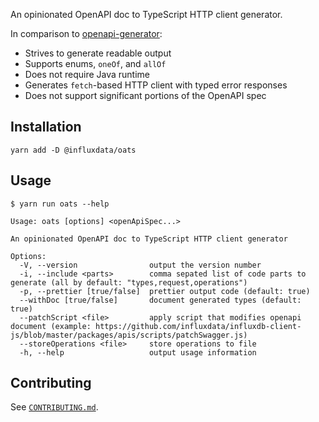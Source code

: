 An opinionated OpenAPI doc to TypeScript HTTP client generator.

In comparison to [openapi-generator](https://github.com/OpenAPITools/openapi-generator):

- Strives to generate readable output
- Supports enums, `oneOf`, and `allOf`
- Does not require Java runtime
- Generates `fetch`-based HTTP client with typed error responses 
- Does not support significant portions of the OpenAPI spec


## Installation

```
yarn add -D @influxdata/oats
```

## Usage

```
$ yarn run oats --help
```

```
Usage: oats [options] <openApiSpec...>

An opinionated OpenAPI doc to TypeScript HTTP client generator

Options:
  -V, --version                output the version number
  -i, --include <parts>        comma sepated list of code parts to generate (all by default: "types,request,operations")
  -p, --prettier [true/false]  prettier output code (default: true)
  --withDoc [true/false]       document generated types (default: true)
  --patchScript <file>         apply script that modifies openapi document (example: https://github.com/influxdata/influxdb-client-js/blob/master/packages/apis/scripts/patchSwagger.js)
  --storeOperations <file>     store operations to file
  -h, --help                   output usage information
  ```

## Contributing

See [`CONTRIBUTING.md`](./CONTRIBUTING.md).
